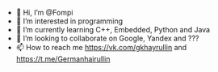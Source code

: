 - 👋 Hi, I’m @Fompi
- 👀 I’m interested in programming
- 🌱 I’m currently learning C++, Embedded, Python and Java
- 💞️ I’m looking to collaborate on Google, Yandex and ???
- 📫 How to reach me https://vk.com/gkhayrullin and https://t.me/Germanhairullin

<!---
Fompi06/Fompi is a ✨ special ✨ repository because its `README.md` (this file) appears on your GitHub profile.
You can click the Preview link to take a look at your changes.
--->
